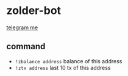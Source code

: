 # zolder-bot #

[telegram me](t.me/zolder_bot)

## command ##
* `!zbalance address` balance of this address
* `!ztx address` last 10 tx of this address
